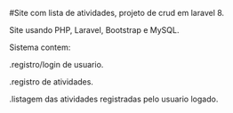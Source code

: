#Site com lista de atividades, projeto de crud em laravel 8.

Site usando PHP, Laravel, Bootstrap e MySQL.

Sistema contem:

.registro/login de usuario.

.registro de atividades.

.listagem das atividades registradas pelo usuario logado.
